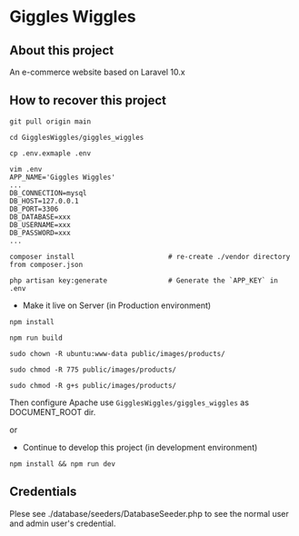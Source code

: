 ﻿# Giggles Wiggles

## About this project

An e-commerce website based on Laravel 10.x

## How to recover this project

```
git pull origin main

cd GigglesWiggles/giggles_wiggles

cp .env.exmaple .env

vim .env
APP_NAME='Giggles Wiggles'
...
DB_CONNECTION=mysql
DB_HOST=127.0.0.1
DB_PORT=3306
DB_DATABASE=xxx
DB_USERNAME=xxx
DB_PASSWORD=xxx
...

composer install                       # re-create ./vendor directory from composer.json

php artisan key:generate               # Generate the `APP_KEY` in .env
```

- Make it live on Server (in Production environment)

```
npm install

npm run build

sudo chown -R ubuntu:www-data public/images/products/

sudo chmod -R 775 public/images/products/

sudo chmod -R g+s public/images/products/

```
Then configure Apache use `GigglesWiggles/giggles_wiggles` as DOCUMENT_ROOT dir.

or 

- Continue to develop this project (in development environment)

```
npm install && npm run dev
```

## Credentials

Plese see ./database/seeders/DatabaseSeeder.php to see the normal user and admin user's credential.
